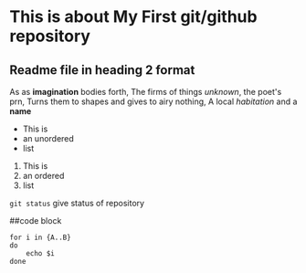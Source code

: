 # This is about My First git/github repository

## Readme file in heading 2 format

As as **imagination** bodies forth,
The firms of things *unknown*, the poet's prn,
Turns them to shapes and gives to airy nothing,
A local *habitation* and a **name**

- This is
- an unordered
- list

1. This is
2. an ordered 
3. list

`git status` give status of repository

##code block
```
for i in {A..B}
do
	echo $i
done

```
